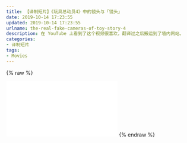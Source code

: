 ```yaml
---
title: 【译制短片】《玩具总动员4》中的镜头与「镜头」
date: 2019-10-14 17:23:55
updated: 2019-10-14 17:23:55
urlname: the-real-fake-cameras-of-toy-story-4
description: 在 YouTube 上看到了这个视频很喜欢，翻译过之后搬运到了墙内网站。
categories:
- 译制短片
tags:
- Movies
---
```



{% raw %}
<iframe src="//player.bilibili.com/player.html?aid=71205544&bvid=BV1dE411d7c7&cid=123392800&page=1&high_quality=1&danmaku=0" scrolling="no" border="0" frameborder="no" framespacing="0" allowfullscreen="true"> </iframe>
{% endraw %}